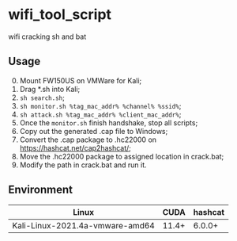 # wifi_tool_script
wifi cracking sh and bat

## Usage

0. Mount FW150US on VMWare for Kali;
1. Drag *.sh into Kali;
2. `sh search.sh`;
3. `sh monitor.sh %tag_mac_addr% %channel% %ssid%`;
4. `sh attack.sh %tag_mac_addr% %client_mac_addr%`;
5. Once the `monitor.sh` finish handshake, stop all scripts;
6. Copy out the generated .cap file to Windows;
7. Convert the .cap package to .hc22000 on <https://hashcat.net/cap2hashcat/>;
8. Move the .hc22000 package to assigned location in crack.bat;
9. Modify the path in crack.bat and run it.

## Environment

| Linux | CUDA | hashcat |
| --- | --- | --- |
| Kali-Linux-2021.4a-vmware-amd64 | 11.4+ | 6.0.0+ |